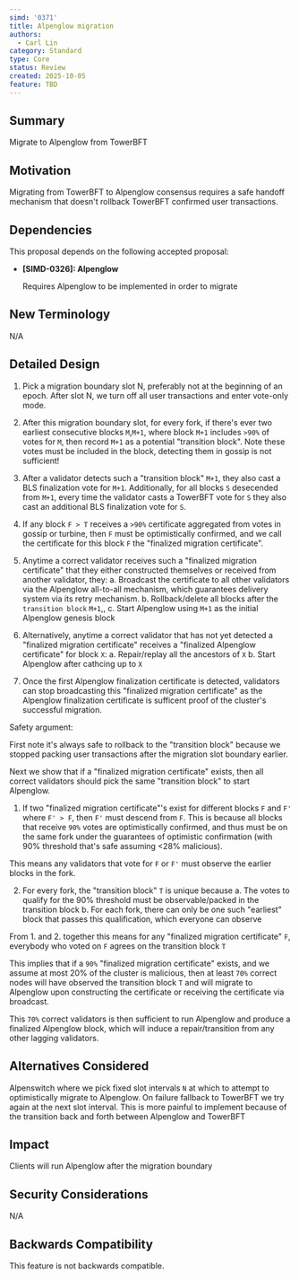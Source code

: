 ```yaml
---
simd: '0371'
title: Alpenglow migration
authors:
  - Carl Lin
category: Standard
type: Core
status: Review
created: 2025-10-05
feature: TBD
---
```


## Summary

Migrate to Alpenglow from TowerBFT

## Motivation

Migrating from TowerBFT to Alpenglow consensus requires a safe handoff mechanism that doesn't rollback TowerBFT confirmed user transactions.

## Dependencies

This proposal depends on the following accepted proposal:

- **[SIMD-0326]: Alpenglow**

    Requires Alpenglow to be implemented in order to migrate


## New Terminology

N/A

## Detailed Design

1. Pick a migration boundary slot N, preferably not at the beginning of an epoch. After slot N, we turn off all user transactions and enter vote-only mode.

2. After this migration boundary slot, for every fork, if there's ever two earliest consecutive blocks `M`,`M+1`, where block `M+1` includes `>90%` of votes for `M`, then record `M+1` as a potential "transition block". Note these votes must be included in the block, detecting them in gossip is not sufficient!

3. After a validator detects such a "transition block" `M+1`, they also cast a BLS finalization vote for `M+1`. Additionally, for all blocks `S` desecended from `M+1`, every time the validator casts a TowerBFT vote for `S` they also cast an additional BLS finalization vote for `S`.

4. If any block `F > T` receives a `>90%` certificate aggregated from votes in gossip or turbine, then `F` must be optimistically confirmed, and we call the certificate for this block `F` the "finalized migration certificate".

5. Anytime a correct validator receives such a "finalized migration certificate" that they either constructed themselves or received from another validator, they:
 a. Broadcast the certificate to all other validators via the Alpenglow all-to-all mechanism, which guarantees delivery system via its retry mechanism.
 b. Rollback/delete all blocks after the `transition block` `M+1`,,
 c. Start Alpenglow using `M+1` as the initial Alpenglow genesis block

6. Alternatively, anytime a correct validator that has not yet detected a "finalized migration certificate" receives a "finalized Alpenglow certificate" for block `X`:
 a. Repair/replay all the ancestors of `X`
 b. Start Alpenglow after cathcing up to `X`

6. Once the first Alpenglow finalization certificate is detected, validators can stop broadcasting this "finalized migration certificate" as the Alpenglow finalization certificate is sufficent proof of the cluster's successful migration.


Safety argument:

First note it's always safe to rollback to the "transition block" because we stopped packing user transactions after the migration slot boundary earlier.

Next we show that if a "finalized migration certificate" exists, then all correct validators should pick the same "transition block" to start Alpenglow.

1. If two "finalized migration certificate"'s exist for different blocks `F` and `F'` where `F' > F`, then `F'` must descend from `F`. This is because all blocks that receive `90%` votes are optimistically confirmed, and thus must be on the same fork under the guarantees of optimistic confirmation (with 90% threshold that's safe assuming <28% malicious).

This means any validators that vote for `F` or `F'` must observe the earlier blocks in the fork.

2. For every fork, the "transition block" `T` is unique because 
 a. The votes to qualify for the 90% threshold must be observable/packed in the transition block
 b. For each fork, there can only be one such "earliest" block that passes this
 qualification, which everyone can observe

From 1. and 2. together this means for any "finalized migration certificate" `F`, everybody who voted on `F` agrees on the transition block `T`

This implies that if a `90%` "finalized migration certificate" exists, and we assume at most 20% of the cluster is malicious, then at least `70%` correct nodes will have observed the transition block `T` and will migrate to Alpenglow upon constructing the certificate or receiving the certificate via broadcast.

This `70%` correct validators is then sufficient to run Alpenglow and produce a finalized Alpenglow block, which will induce a repair/transition from any other lagging validators.

## Alternatives Considered

Alpenswitch where we pick fixed slot intervals `N` at which to attempt to optimistically migrate to Alpenglow. On failure fallback to TowerBFT we try again at the next slot interval. This is more painful to implement because
of the transition back and forth between Alpenglow and TowerBFT

## Impact

Clients will run Alpenglow after the migration boundary

## Security Considerations

N/A

## Backwards Compatibility

This feature is not backwards compatible.